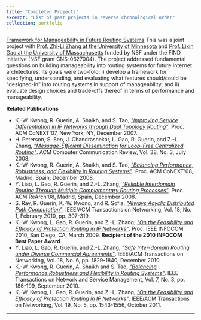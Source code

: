 ```yaml
---
title: "Completed Projects"
excerpt: "List of past projects in reverse chronological order"
collection: portfolio
---
```


[Framework for Manageability in Future Routing Systems](http://www.nets-find.net/Funded/Framework.php) This
was a joint project with [Prof. Zhi-Li Zhang at the University of Minnesota](http://www.cs.umn.edu/~zhzhang)
and [Prof. Lixin Gao at the University of Massachusetts](http:www-unix.ecs.umass.edu/~lgao/) funded by NSF under the FIND initiative (NSF grant
CNS-0627004). The project addressed fundamental questions on building
manageability into routing systems for future Internet architectures.
Its goals were two-fold: i) develop a framework for specifying,
understanding, and evaluating what features should/could be
&quot;designed-in&quot; into routing systems in support of
manageability; and ii) evaluate design choices and trade-offs thereof
in terms of performance and manageability.

**Related Publications**

* K.-W. Kwong, R. Guerin, A. Shaikh, and S. Tao, [*"Improving Service Differentiation in IP Networks through Dual Topology Routing"*](http://repository.upenn.edu/ese_papers/303). 
Proc. ACM CoNEXT'07, New York, NY, December 2007.
* H. Peterson, S. Sen, J. Chandrashekar, L. Gao, R. Guerin, and Z.-L. Zhang, [*"Message-Efficient Dissemination for Loop-Free Centralized Routing"*](http://repository.upenn.edu/ese_papers/420). 
ACM Computer Communication Review, Vol. 38, No. 3, July 2008.
* K.-W. Kwong, R. Guerin, A. Shaikh, and S. Tao, [*"Balancing Performance, Robustness, and Flexibility in Routing Systems"*](http://repository.upenn.edu/ese_papers/468). 
Proc. ACM CoNEXT'08, Madrid, Spain, December 2008.
* Y. Liao, L. Gao, R. Guerin, and Z.-L. Zhang, [*"Reliable Interdomain Routing Through Multiple Complementary Routing Processes"*](http://repository.upenn.edu/ese_papers/469). 
Proc. ACM ReArch'08, Madrid, Spain, December 2008.
* S. Ray, R. Guerin, K.-W. Kwong, and R. Sofia, [*"Always Acyclic Distributed Path Computation"*](http://repository.upenn.edu/ese_papers/520). 
IEEE/ACM Transactions on Networking, Vol. 18, No. 1, February 2010, pp. 307-319.
* K.-W. Kwong, L. Gao, R. Guerin, and Z.-L. Zhang, [*"On the Feasibility and Efficacy of Protection Routing in IP Networks"*](http://repository.upenn.edu/ese_papers/521).
Proc. IEEE INFOCOM 2010, San Diego, CA, March 2009. **Recipient of the 2010 INFOCOM Best Paper Award**.
* Y. Liao, L. Gao, R. Guerin, and Z.-L. Zhang, [*"Safe Inter-domain Routing under Diverse Commercial Agreements"*](http://repository.upenn.edu/ese_papers/532).
IEEE/ACM Transactions on Networking, Vol. 18, No. 6, pp. 1829-1840, December 2010.
* K.-W. Kwong, R. Guerin, A. Shaikh and S. Tao, [*"Balancing Performance,Robustness and Flexibility in Routing Systems"*](http://repository.upenn.edu/ese_papers/534).
IEEE Transactions on Network and Service Management, Vol. 7, No. 3, pp. 186-199, September 2010.
* K.-W. Kwong, L. Gao, R. Guerin, and Z.-L. Zhang, [*"On the Feasibility and Efficacy of Protection Routing in IP Networks"*](http://repository.upenn.edu/ese_papers/594).
IEEE/ACM Transactions on Networking, Vol. 19, No. 5, pp. 1543-1556, October 2011.

-----------------------------

